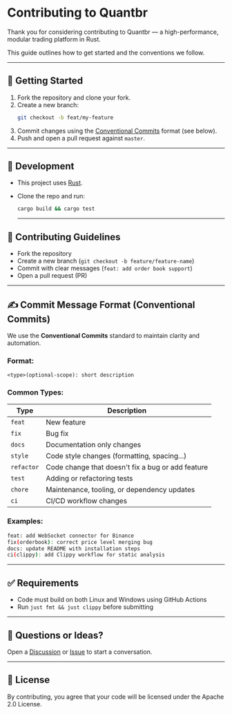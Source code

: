 # Contributing to Quantbr

Thank you for considering contributing to Quantbr — a high-performance, modular trading platform in Rust.

This guide outlines how to get started and the conventions we follow.

---

## 🚀 Getting Started

1. Fork the repository and clone your fork.
2. Create a new branch:
   ```bash
   git checkout -b feat/my-feature
   ```
3. Commit changes using the [Conventional Commits](https://www.conventionalcommits.org/en/v1.0.0/) format (see below).
4. Push and open a pull request against `master`.

---

## 🔧 Development

- This project uses [Rust](https://www.rust-lang.org/).
- Clone the repo and run:

  ```bash
  cargo build && cargo test
  ```

  ***

## 🧪 Contributing Guidelines

- Fork the repository
- Create a new branch (`git checkout -b feature/feature-name`)
- Commit with clear messages (`feat: add order book support`)
- Open a pull request (PR)

---

## ✍️ Commit Message Format (Conventional Commits)

We use the **Conventional Commits** standard to maintain clarity and automation.

### Format:

```
<type>(optional-scope): short description
```

### Common Types:

| Type       | Description                                       |
| ---------- | ------------------------------------------------- |
| `feat`     | New feature                                       |
| `fix`      | Bug fix                                           |
| `docs`     | Documentation only changes                        |
| `style`    | Code style changes (formatting, spacing...)       |
| `refactor` | Code change that doesn't fix a bug or add feature |
| `test`     | Adding or refactoring tests                       |
| `chore`    | Maintenance, tooling, or dependency updates       |
| `ci`       | CI/CD workflow changes                            |

### Examples:

```bash
feat: add WebSocket connector for Binance
fix(orderbook): correct price level merging bug
docs: update README with installation steps
ci(clippy): add Clippy workflow for static analysis
```

---

## ✅ Requirements

- Code must build on both Linux and Windows using GitHub Actions
- Run `just fmt && just clippy` before submitting

---

## 💬 Questions or Ideas?

Open a [Discussion](https://github.com/quantbr/quantbr-core/discussions) or [Issue](https://github.com/quantbr/quantbr-core/issues) to start a conversation.

---

## 📄 License

By contributing, you agree that your code will be licensed under the Apache 2.0 License.
